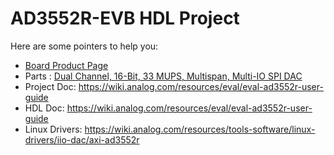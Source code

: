 # AD3552R-EVB HDL Project

Here are some pointers to help you:
  * [Board Product Page](https://www.analog.com/eval-ad3552r)
  * Parts : [Dual Channel, 16-Bit, 33 MUPS, Multispan, Multi-IO SPI DAC ](https://www.analog.com/en/products/ad3552r.html)
  * Project Doc: https://wiki.analog.com/resources/eval/eval-ad3552r-user-guide
  * HDL Doc: https://wiki.analog.com/resources/eval/eval-ad3552r-user-guide
  * Linux Drivers: https://wiki.analog.com/resources/tools-software/linux-drivers/iio-dac/axi-ad3552r
